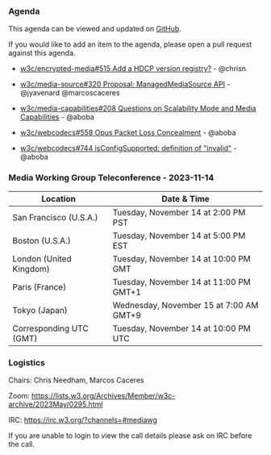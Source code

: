 ### Agenda

This agenda can be viewed and updated on [GitHub](https://github.com/w3c/media-wg/blob/main/meetings/2023-11-14-Media_Working_Group_Teleconference-agenda.md).

If you would like to add an item to the agenda, please open a pull request against this agenda.

* [w3c/encrypted-media#515 Add a HDCP version registry?](https://github.com/w3c/encrypted-media/pull/515) - @chrisn

* [w3c/media-source#320 Proposal: ManagedMediaSource API](https://github.com/w3c/media-source/issues/320) - @jyavenard @marcoscaceres

* [w3c/media-capabilities#208 Questions on Scalability Mode and Media Capabilities](https://github.com/w3c/media-capabilities/issues/208) - @aboba

* [w3c/webcodecs#558 Opus Packet Loss Concealment](https://github.com/w3c/webcodecs/issues/558) - @aboba

* [w3c/webcodecs#744 isConfigSupported: definition of "invalid"](https://github.com/w3c/webcodecs/issues/744) - @aboba

### Media Working Group Teleconference - 2023-11-14

| Location | Date & Time |
| -------- | ----------- |
| San Francisco (U.S.A.) | Tuesday, November 14 at 2:00 PM PST |
| Boston (U.S.A.) | Tuesday, November 14 at 5:00 PM EST |
| London (United Kingdom) | Tuesday, November 14 at 10:00 PM GMT |
| Paris (France) | Tuesday, November 14 at 11:00 PM GMT+1 |
| Tokyo (Japan) | Wednesday, November 15 at 7:00 AM GMT+9 |
| Corresponding UTC (GMT) | Tuesday, November 14 at 10:00 PM UTC |

### Logistics

Chairs: Chris Needham, Marcos Caceres

Zoom: https://lists.w3.org/Archives/Member/w3c-archive/2023May/0295.html

IRC: https://irc.w3.org/?channels=#mediawg

If you are unable to login to view the call details please ask on IRC before the call.
